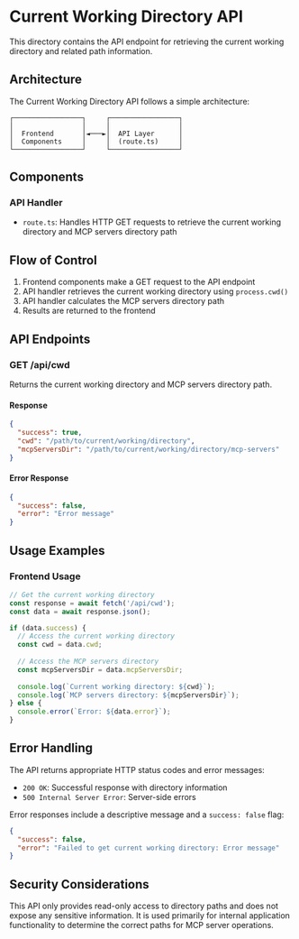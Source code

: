 # Current Working Directory API

This directory contains the API endpoint for retrieving the current working directory and related path information.

## Architecture

The Current Working Directory API follows a simple architecture:

```
┌─────────────────┐     ┌─────────────────┐
│                 │     │                 │
│  Frontend       │◄───►│  API Layer      │
│  Components     │     │  (route.ts)     │
└─────────────────┘     └─────────────────┘
```

## Components

### API Handler

- `route.ts`: Handles HTTP GET requests to retrieve the current working directory and MCP servers directory path

## Flow of Control

1. Frontend components make a GET request to the API endpoint
2. API handler retrieves the current working directory using `process.cwd()`
3. API handler calculates the MCP servers directory path
4. Results are returned to the frontend

## API Endpoints

### GET /api/cwd

Returns the current working directory and MCP servers directory path.

#### Response

```json
{
  "success": true,
  "cwd": "/path/to/current/working/directory",
  "mcpServersDir": "/path/to/current/working/directory/mcp-servers"
}
```

#### Error Response

```json
{
  "success": false,
  "error": "Error message"
}
```

## Usage Examples

### Frontend Usage

```typescript
// Get the current working directory
const response = await fetch('/api/cwd');
const data = await response.json();

if (data.success) {
  // Access the current working directory
  const cwd = data.cwd;
  
  // Access the MCP servers directory
  const mcpServersDir = data.mcpServersDir;
  
  console.log(`Current working directory: ${cwd}`);
  console.log(`MCP servers directory: ${mcpServersDir}`);
} else {
  console.error(`Error: ${data.error}`);
}
```

## Error Handling

The API returns appropriate HTTP status codes and error messages:

- `200 OK`: Successful response with directory information
- `500 Internal Server Error`: Server-side errors

Error responses include a descriptive message and a `success: false` flag:

```json
{
  "success": false,
  "error": "Failed to get current working directory: Error message"
}
```

## Security Considerations

This API only provides read-only access to directory paths and does not expose any sensitive information. It is used primarily for internal application functionality to determine the correct paths for MCP server operations.
